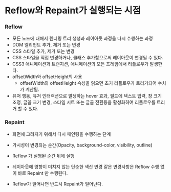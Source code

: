 # Reflow와 Repaint가 실행되는 시점


### Reflow
- 모든 노드에 대해서 렌더링 트리 생성과 레이아웃 과정을 다시 수행하는 과정
- DOM 엘리먼트 추가, 제거 또는 변경
- CSS 스타일 추가, 제거 또는 변경
- CSS 스타일을 직접 변경하거나, 클래스 추가함으로써 레이아웃이 변경될 수 있다.
- CSS3 애니메이션과 트랜지션, 애니메이션의 모든 프레임에서 리플로우가 발생한다.
- offsetWidth와 offsetHeight의 사용
  - offsetWidth와 offsetHeight 속성을 읽으면 초기 리플로우가 트리거되어 수치가 계산됨.
- 유저 행동, 유저 인터랙션으로 발생하는 hover 효과, 필드에 텍스트 입력, 창 크기 조정, 글꼴 크기 변경, 스타일 시트 또는 글골 전환등을 활성화하여 리플로우를 트리거 할 수 있다.

### Repaint
- 화면에 그려지기 위해서 다시 페인팅을 수행하는 단계
- 가시성이 변경되는 순간(Opacity, background-color, visibility, outline)
- Reflow 가 실행된 순간 뒤에 실행

- 레이아웃에 영향이 미치지 않는 단순한 색산 변경 같은 변경사항은 Reflow 수행 없이 바로 Repaint 만 수행된다.
- Reflow가 일어나면 반드시 Repaint가 일어난다.
